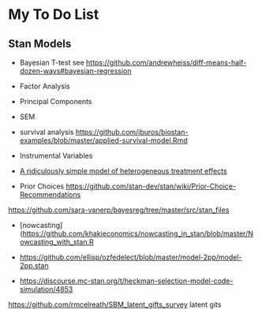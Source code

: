 # My To Do List

## Stan Models

- Bayesian T-test see <https://github.com/andrewheiss/diff-means-half-dozen-ways#bayesian-regression>

- Factor Analysis

- Principal Components

- SEM
- survival analysis <https://github.com/jburos/biostan-examples/blob/master/applied-survival-model.Rmd>

- Instrumental Variables

- [A ridiculously simple model of heterogeneous treatment effects](https://rpubs.com/jimsavage/ridiculousHTEF)

- Prior Choices <https://github.com/stan-dev/stan/wiki/Prior-Choice-Recommendations>

https://github.com/sara-vanerp/bayesreg/tree/master/src/stan_files

- [nowcasting](https://github.com/khakieconomics/nowcasting_in_stan/blob/master/Nowcasting_with_stan.R


- <https://github.com/ellisp/ozfedelect/blob/master/model-2pp/model-2pp.stan>

- <https://discourse.mc-stan.org/t/heckman-selection-model-code-simulation/4853>

<https://github.com/rmcelreath/SBM_latent_gifts_survey> latent gits
